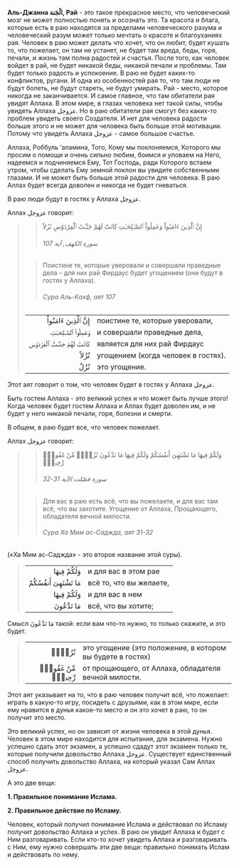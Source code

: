 **Аль-Джанна الْجَنة, Рай** - это такое прекрасное место, что человеческий
мозг не может полностью понять и осознать это. Та красота и блага,
которые есть в раю находятся за пределами человеческого разума и
человеческий разум может только мечтать о красоте и благоуханиях рая.
Человек в раю может делать что хочет, что он любит, будет кушать то, что
пожелает, он там не устанет, не будет там вреда, беды, горя, печали, и
жизнь там полна радостей и счастья. После того, как человек войдет в
рай, не будет никакой беды, никакой печали и проблемы. Там будет только
радость и успокоение. В раю не будет каких-то конфликтов, ругани. И одна
из особенностей рая то, что там люди не будут болеть, не будут стареть,
не будут умирать. Рай - место, которое никогда не заканчивается. И самое
главное, что там обитатели рая увидят Аллаха. В этом мире, в глазах
человека нет такой силы, чтобы увидеть Аллаха عزوجل. Но в раю обитатели
рая смогут без каких-то проблем увидеть своего Создателя. И нет для
человека радости больше этого и не может для человека быть больше этой
мотивации. Потому что увидеть Аллаха عزوجل - самое большое счастье.

Аллаха, Роббуль ‘аламина, Того, Кому мы поклоняемся, Которого мы просим
о помощи и очень сильно любим, боимся и уповаем на Него, надеемся и
подчиняемся Ему, Тот Господь, ради Которого встаем утром, чтобы сделать
Ему земной поклон вы увидите собственными глазами. И не может быть
больше этой радости для человека. В раю Аллах будет всегда доволен и
никогда не будет гневаться.

В раю люди будут в гостях у Аллаха عزوجل. 

Аллах عزوجل говорит:

>> إِنَّ ٱلَّذِينَ ءَامَنُواْ وَعَمِلُواْ ٱلصَّـٰلِحَـٰتِ كَانَتْ لَهُمْ جَنَّـٰتُ ٱلْفِرْدَوْسِ نُزُلاً
>>
>> ###### سورة الكهف, آية 107
>
>> Поистине те, которые уверовали и совершали праведные дела – для них рай Фирдаус будет угощением (они будут в гостях у Аллаха).
>>
>> ###### Сура Аль-Кахф, аят 107
>
> |                 |                   |
> | --------------: | :---------------- |
> | إِنَّ ٱلَّذِينَ ءَامَنُواْ | поистине те, которые уверовали, |
> | وَعَمِلُواْ ٱلصَّـٰلِحَـٰتِ | и совершали праведные дела, |
> | كَانَتْ لَهُمْ جَنَّـٰتُ ٱلْفِرْدَوْسِ | является для них рай Фирдаус |
> | نُزُلاً | угощением (когда человек в гостях). |
> | نُزُلٌ | это угощение. |

Этот аят говорит о том, что человек будет в гостях у Аллаха عزوجل. 

Быть гостем Аллаха - это великий успех и что может быть лучше этого!
Когда человек будет гостем Аллаха и Аллах будет доволен им, и не будет у
него никакой печали, горя, болезни и смерти.

В общем, в раю будет все, что человек пожелает.

Аллах عزوجل говорит:

>> وَلَكُمْ فِيهَا مَا تَشْتَهِىٓ أَنفُسُكُمْ وَلَكُمْ فِيهَا مَا تَدَّعُونَ
>> نُزُلاًۭ مِّنْ غَفُورٍۢ رَّحِيمٍۢ
>>
>> ###### سورة فصّلت الآية 31-32
>
>> Для вас в раю есть всё, что вы пожелаете, и для вас там всё, что вы захотите. Угощение от Аллаха, Прощающего, обладателя вечной милости.
>>
>> ###### Сура Ха Мим ас-Саджда, аят 31-32

(«Ха Мим ас-Саджда» - это второе название этой суры).

> |                 |                   |
> | --------------: | :---------------- |
> | وَلَكُمْ فِيهَا | и для вас в этом рае |
> | مَا تَشْتَهِىٓ أَنفُسُكُمْ | всё то, что вы желаете, |
> | وَلَكُمْ فِيهَا | и для вас в нем |
> | مَا تَدَّعُونَ | всё, что вы хотите; |

Смысл مَا تَدَّعُونَ такой: если вам что-то нужно, то только скажите, и это
будет. 

> |                 |                   |
> | --------------: | :---------------- |
> | نُزُلاًۭ | это угощение (это положение, в котором вы будете в гостях) |
> | مِّنْ غَفُورٍۢ رَّحِيمٍۢ | от прощающего, от Аллаха, обладателя вечной милости. |

Этот аят указывает на то, что в раю человек получит всё, что пожелает:
играть в какую-то игру, посидеть с друзьями, как в этом мире, если ему
нравится в дунья какое-то место и он это хочет в раю, то он получит это
место. 

Это великий успех, но он зависит от жизни человека в этой дунья. Человек
в этом мире находится для испытания, для экзамена. Нужно успешно сдать
этот экзамен, а успешно сдадут этот экзамен только те, которые получили
довольство Аллаха عزوجل. Существует единственный способ получить
довольство Аллаха, на который указал Сам Аллах عزوجل. 

А это две вещи:

**1. Правильное понимание Ислама.** 

**2. Правильное действие по Исламу.** 

Человек, который получил понимание Ислама и действовал по Исламу получит
довольство Аллаха и успех. В раю он увидит Аллаха и будет с Ним
разговаривать. Если кто-то хочет увидеть Аллаха и разговаривать с Ним,
ему нужно совершать эти две вещи: правильно понимать Ислам и действовать
по нему.